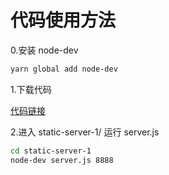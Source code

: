 # 代码使用方法

0.安装 node-dev

```bash
yarn global add node-dev
```

1.下载代码

[代码链接](https://github.com/xmasuhai/static-server-1)

2.进入 static-server-1/ 运行 server.js

```bash
cd static-server-1
node-dev server.js 8888
```
